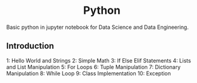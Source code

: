 <h1 align="center"> Python </h1>
Basic python in jupyter notebook for Data Science and Data Engineering.

## Introduction
1: Hello World and Strings
2: Simple Math
3: If Else Elif Statements 
4: Lists and List Manipulation
5: For Loops 
6: Tuple Manipulation 
7: Dictionary Manipulation 
8: While Loop
9: Class Implementation
10: Exception 
